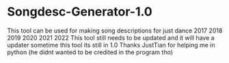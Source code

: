 # Songdesc-Generator-1.0
This tool can be used for making song descriptions for just dance 2017 2018 2019 2020 2021 2022
This tool still needs to be updated and it will have a updater sometime this tool its still in 1.0
Thanks JustTian for helping me in python (he didnt wanted to be credited in the program tho)
